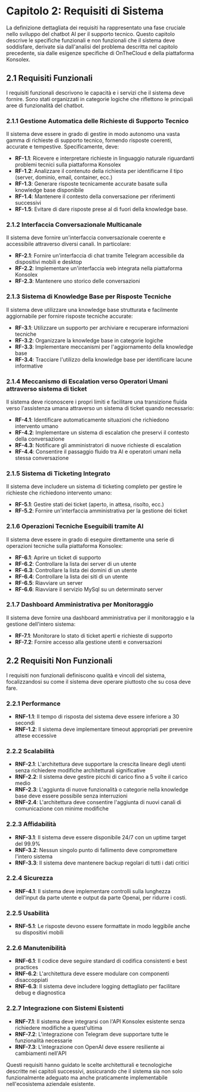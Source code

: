 # Capitolo 2: Requisiti di Sistema

La definizione dettagliata dei requisiti ha rappresentato una fase cruciale nello sviluppo del chatbot AI per il supporto tecnico. Questo capitolo descrive le specifiche funzionali e non funzionali che il sistema deve soddisfare, derivate sia dall'analisi del problema descritta nel capitolo precedente, sia dalle esigenze specifiche di OnTheCloud e della piattaforma Konsolex.

## 2.1 Requisiti Funzionali

I requisiti funzionali descrivono le capacità e i servizi che il sistema deve fornire. Sono stati organizzati in categorie logiche che riflettono le principali aree di funzionalità del chatbot.

### 2.1.1 Gestione Automatica delle Richieste di Supporto Tecnico

Il sistema deve essere in grado di gestire in modo autonomo una vasta gamma di richieste di supporto tecnico, fornendo risposte coerenti, accurate e tempestive. Specificamente, deve:

- **RF-1.1**: Ricevere e interpretare richieste in linguaggio naturale riguardanti problemi tecnici sulla piattaforma Konsolex
- **RF-1.2**: Analizzare il contenuto della richiesta per identificarne il tipo (server, dominio, email, container, ecc.)
- **RF-1.3**: Generare risposte tecnicamente accurate basate sulla knowledge base disponibile
- **RF-1.4**: Mantenere il contesto della conversazione per riferimenti successivi
- **RF-1.5**: Evitare di dare risposte prese al di fuori della knowledge base.

### 2.1.2 Interfaccia Conversazionale Multicanale

Il sistema deve fornire un'interfaccia conversazionale coerente e accessibile attraverso diversi canali. In particolare:

- **RF-2.1**: Fornire un'interfaccia di chat tramite Telegram accessibile da dispositivi mobili e desktop
- **RF-2.2**: Implementare un'interfaccia web integrata nella piattaforma Konsolex
- **RF-2.3**: Mantenere uno storico delle conversazioni

### 2.1.3 Sistema di Knowledge Base per Risposte Tecniche

Il sistema deve utilizzare una knowledge base strutturata e facilmente aggiornabile per fornire risposte tecniche accurate:

- **RF-3.1**: Utilizzare un supporto per archiviare e recuperare informazioni tecniche
- **RF-3.2**: Organizzare la knowledge base in categorie logiche
- **RF-3.3**: Implementare meccanismi per l'aggiornamento della knowledge base
- **RF-3.4**: Tracciare l'utilizzo della knowledge base per identificare lacune informative

### 2.1.4 Meccanismo di Escalation verso Operatori Umani attraverso sistema di ticket

Il sistema deve riconoscere i propri limiti e facilitare una transizione fluida verso l'assistenza umana attraverso un sistema di ticket quando necessario:

- **RF-4.1**: Identificare automaticamente situazioni che richiedono intervento umano
- **RF-4.2**: Implementare un sistema di escalation che preservi il contesto della conversazione
- **RF-4.3**: Notificare gli amministratori di nuove richieste di escalation
- **RF-4.4**: Consentire il passaggio fluido tra AI e operatori umani nella stessa conversazione

### 2.1.5 Sistema di Ticketing Integrato

Il sistema deve includere un sistema di ticketing completo per gestire le richieste che richiedono intervento umano:

- **RF-5.1**: Gestire stati dei ticket (aperto, in attesa, risolto, ecc.)
- **RF-5.2**: Fornire un'interfaccia amministrativa per la gestione dei ticket

### 2.1.6 Operazioni Tecniche Eseguibili tramite AI

Il sistema deve essere in grado di eseguire direttamente una serie di operazioni tecniche sulla piattaforma Konsolex:

- **RF-6.1**: Aprire un ticket di supporto
- **RF-6.2**: Controllare la lista dei server di un utente
- **RF-6.3**: Controllare la lista dei domini di un utente
- **RF-6.4**: Controllare la lista dei siti di un utente
- **RF-6.5**: Riavviare un server
- **RF-6.6**: Riavviare il servizio MySql su un determinato server

### 2.1.7 Dashboard Amministrativa per Monitoraggio

Il sistema deve fornire una dashboard amministrativa per il monitoraggio e la gestione dell'intero sistema:

- **RF-7.1**: Monitorare lo stato di ticket aperti e richieste di supporto
- **RF-7.2**: Fornire accesso alla gestione utenti e conversazioni

## 2.2 Requisiti Non Funzionali

I requisiti non funzionali definiscono qualità e vincoli del sistema, focalizzandosi su come il sistema deve operare piuttosto che su cosa deve fare.

### 2.2.1 Performance

- **RNF-1.1**: Il tempo di risposta del sistema deve essere inferiore a 30 secondi
- **RNF-1.2**: Il sistema deve implementare timeout appropriati per prevenire attese eccessive

### 2.2.2 Scalabilità

- **RNF-2.1**: L'architettura deve supportare la crescita lineare degli utenti senza richiedere modifiche architetturali significative
- **RNF-2.2**: Il sistema deve gestire picchi di carico fino a 5 volte il carico medio
- **RNF-2.3**: L'aggiunta di nuove funzionalità o categorie nella knowledge base deve essere possibile senza interruzioni
- **RNF-2.4**: L'architettura deve consentire l'aggiunta di nuovi canali di comunicazione con minime modifiche

### 2.2.3 Affidabilità

- **RNF-3.1**: Il sistema deve essere disponibile 24/7 con un uptime target del 99.9%
- **RNF-3.2**: Nessun singolo punto di fallimento deve compromettere l'intero sistema
- **RNF-3.3**: Il sistema deve mantenere backup regolari di tutti i dati critici

### 2.2.4 Sicurezza

- **RNF-4.1**: Il sistema deve implementare controlli sulla lunghezza dell'input da parte utente e output da parte Openai, per ridurre i costi.

### 2.2.5 Usabilità

- **RNF-5.1**: Le risposte devono essere formattate in modo leggibile anche su dispositivi mobili

### 2.2.6 Manutenibilità

- **RNF-6.1**: Il codice deve seguire standard di codifica consistenti e best practices
- **RNF-6.2**: L'architettura deve essere modulare con componenti disaccoppiati
- **RNF-6.3**: Il sistema deve includere logging dettagliato per facilitare debug e diagnostica

### 2.2.7 Integrazione con Sistemi Esistenti

- **RNF-7.1**: Il sistema deve integrarsi con l'API Konsolex esistente senza richiedere modifiche a quest'ultima
- **RNF-7.2**: L'integrazione con Telegram deve supportare tutte le funzionalità necessarie
- **RNF-7.3**: L'integrazione con OpenAI deve essere resiliente ai cambiamenti nell'API


Questi requisiti hanno guidato le scelte architetturali e tecnologiche descritte nei capitoli successivi, assicurando che il sistema sia non solo funzionalmente adeguato ma anche praticamente implementabile nell'ecosistema aziendale esistente.

